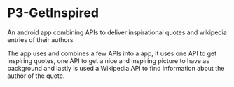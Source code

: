 # P3-GetInspired
An android app combining APIs to deliver inspirational quotes and wikipedia entries of their authors

The app uses and combines a few APIs into a app, it uses one API to get inspiring quotes, one API to get a nice and inspiring picture to have as background and lastly is used a Wikipedia API to find information about the author of the quote.
